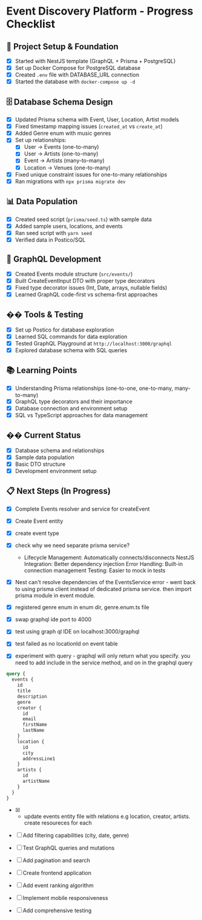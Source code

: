 # Event Discovery Platform - Progress Checklist

## 🚀 Project Setup & Foundation

- [x] Started with NestJS template (GraphQL + Prisma + PostgreSQL)
- [x] Set up Docker Compose for PostgreSQL database
- [x] Created `.env` file with DATABASE_URL connection
- [x] Started the database with `docker-compose up -d`

## 🗄️ Database Schema Design

- [x] Updated Prisma schema with Event, User, Location, Artist models
- [x] Fixed timestamp mapping issues (`created_at` vs `create_at`)
- [x] Added Genre enum with music genres
- [x] Set up relationships:
  - [x] User → Events (one-to-many)
  - [x] User → Artists (one-to-many)
  - [x] Event → Artists (many-to-many)
  - [x] Location → Venues (one-to-many)
- [x] Fixed unique constraint issues for one-to-many relationships
- [x] Ran migrations with `npx prisma migrate dev`

## 📊 Data Population

- [x] Created seed script (`prisma/seed.ts`) with sample data
- [x] Added sample users, locations, and events
- [x] Ran seed script with `yarn seed`
- [x] Verified data in Postico/SQL

## 🔧 GraphQL Development

- [x] Created Events module structure (`src/events/`)
- [x] Built CreateEventInput DTO with proper type decorators
- [x] Fixed type decorator issues (Int, Date, arrays, nullable fields)
- [x] Learned GraphQL code-first vs schema-first approaches

## ��️ Tools & Testing

- [x] Set up Postico for database exploration
- [x] Learned SQL commands for data exploration
- [x] Tested GraphQL Playground at `http://localhost:3000/graphql`
- [x] Explored database schema with SQL queries

## 📚 Learning Points

- [x] Understanding Prisma relationships (one-to-one, one-to-many, many-to-many)
- [x] GraphQL type decorators and their importance
- [x] Database connection and environment setup
- [x] SQL vs TypeScript approaches for data management

## �� Current Status

- [x] Database schema and relationships
- [x] Sample data population
- [x] Basic DTO structure
- [x] Development environment setup

## 📋 Next Steps (In Progress)

- [x] Complete Events resolver and service for createEvent
- [x] Create Event entity
- [x] create event type
- [x] check why we need separate prisma service?

  - Lifecycle Management: Automatically connects/disconnects
    NestJS Integration: Better dependency injection
    Error Handling: Built-in connection management
    Testing: Easier to mock in tests

- [x] Nest can't resolve dependencies of the EventsService error - went back to using prisma client instead of dedicated prisma service. then import prisma module in event module.
- [x] registered genre enum in enum dir, genre.enum.ts file
- [x] swap graphql ide port to 4000
- [x] test using graph ql IDE on localhost:3000/graphql
- [x] test failed as no locationId on event table
- [x] experiment with query - graphql will only return what you specify. you need to add include in the service method, and on in the graphql query

```graphql
query {
  events {
    id
    title
    description
    genre
    creator {
      id
      email
      firstName
      lastName
    }
    location {
      id
      city
      addressLine1
    }
    artists {
      id
      artistName
    }
  }
}
```

- [x] - update events entity file with relations e.g location, creator, artists. create resoureces for each

- [ ] Add filtering capabilities (city, date, genre)
- [ ] Test GraphQL queries and mutations
- [ ] Add pagination and search
- [ ] Create frontend application
- [ ] Add event ranking algorithm
- [ ] Implement mobile responsiveness
- [ ] Add comprehensive testing
